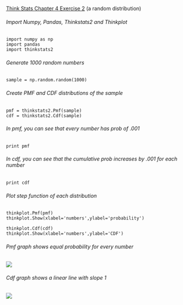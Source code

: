 [Think Stats Chapter 4 Exercise 2](http://greenteapress.com/thinkstats2/html/thinkstats2005.html#toc41) (a random distribution)

###### Import Numpy, Pandas, Thinkstats2 and Thinkplot
    import numpy as np
    import pandas
    import thinkstats2

###### Generate 1000 random numbers
    sample = np.random.random(1000)

###### Create PMF and CDF distributions of the sample
    pmf = thinkstats2.Pmf(sample)
    cdf = thinkstats2.Cdf(sample)

###### In pmf, you can see that every number has prob of .001
    print pmf

###### In cdf, you can see that the cumulative prob increases by .001 for each number
    print cdf

###### Plot step function of each distribution
    thinkplot.Pmf(pmf)
    thinkplot.Show(xlabel='numbers',ylabel='probability')

    thinkplot.Cdf(cdf)
    thinkplot.Show(xlabel='numbers',ylabel='CDF')

###### Pmf graph shows equal probability for every number
<img src = "files/Images/Ex4-2_figure_1.png">

###### Cdf graph shows a linear line with slope 1
<img src = "files/Images/Ex4-2_figure_2.png">
